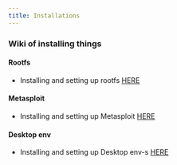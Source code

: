 ```yaml
---
title: Installations
---
```


### Wiki of installing things
#### Rootfs
* Installing and setting up rootfs [HERE](https://pwn-term.github.io/installing/rootfs/default.html)

#### Metasploit
* Installing and setting up Metasploit [HERE](https://pwn-term.github.io/installing/metasploit/default.html)

#### Desktop env
* Installing and setting up Desktop env-s [HERE](https://pwn-term.github.io/installing/desktop-environment/default.html)
